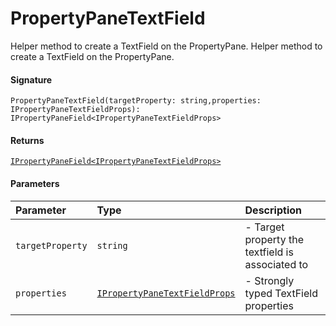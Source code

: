 # PropertyPaneTextField

Helper method to create a TextField on the PropertyPane. 
Helper method to create a TextField on the PropertyPane.

#### Signature
`PropertyPaneTextField(targetProperty: string,properties: IPropertyPaneTextFieldProps): IPropertyPaneField<IPropertyPaneTextFieldProps>`

#### Returns
[`IPropertyPaneField<IPropertyPaneTextFieldProps>`](ipropertypanefield.md)


#### Parameters


| Parameter	   | Type    | Description |
|:-------------|:---------------|:------------|
| `targetProperty`    | `string` | - Target property the textfield is associated to |
| `properties`    | [`IPropertyPaneTextFieldProps`](ipropertypanetextfieldprops.md) | - Strongly typed TextField properties |

